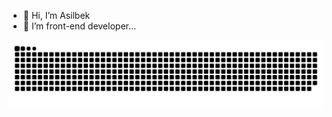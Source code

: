 - 👋 Hi, I’m Asilbek
- 👀 I’m front-end developer...

![Snake animation](https://github.com/Asilbek2002/Asilbek2002/blob/output/github-contribution-grid-snake.svg)

<!---
Asilbek2002/Asilbek2002 is a ✨ special ✨ repository because its `README.md` (this file) appears on your GitHub profile.
You can click the Preview link to take a look at your changes.
--->
